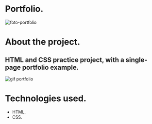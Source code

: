 # Portfolio.
![foto-portfolio](https://user-images.githubusercontent.com/86026272/217246768-1a1163c5-40f5-4623-b736-0e208cbb1883.PNG)

# About the project.
## HTML and CSS practice project, with a single-page portfolio example.
![gif portfolio](https://user-images.githubusercontent.com/86026272/217247088-52451e00-fdf0-4649-8ee7-03d04d5ed7a3.gif)

# Technologies used.
+ HTML.
+ CSS.
